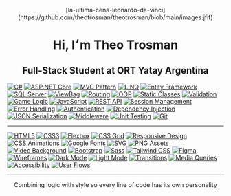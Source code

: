 <p align="center">
[la-ultima-cena-leonardo-da-vinci](https://github.com/theotrosman/theotrosman/blob/main/images.jfif)

</p>
<h1 align="center">Hi, I׳m Theo Trosman</h1>
<h2 align="center">Full-Stack Student at ORT Yatay Argentina</h2> 

[![C#](https://img.shields.io/badge/C%23-F2E2C4?style=for-the-badge&logo=csharp&logoColor=4A3825)]()
[![ASP.NET Core](https://img.shields.io/badge/ASP.NET%20Core-F2E2C4?style=for-the-badge&logo=dotnet&logoColor=4A3825)]()
[![MVC Pattern](https://img.shields.io/badge/MVC-F2E2C4?style=for-the-badge&logo=visualstudiocode&logoColor=4A3825)]()
[![LINQ](https://img.shields.io/badge/LINQ-F2E2C4?style=for-the-badge&logo=codewars&logoColor=4A3825)]()
[![Entity Framework](https://img.shields.io/badge/Entity%20Framework-F2E2C4?style=for-the-badge&logo=dotnet&logoColor=4A3825)]()
[![SQL Server](https://img.shields.io/badge/SQL%20Server-F2E2C4?style=for-the-badge&logo=microsoftsqlserver&logoColor=4A3825)]()
[![ViewBag](https://img.shields.io/badge/ViewBag-F2E2C4?style=for-the-badge&logo=data&logoColor=4A3825)]()
[![Routing](https://img.shields.io/badge/Routing-F2E2C4?style=for-the-badge&logo=github&logoColor=4A3825)]()
[![OOP](https://img.shields.io/badge/OOP-F2E2C4?style=for-the-badge&logo=abstract&logoColor=4A3825)]()
[![Static Classes](https://img.shields.io/badge/Static%20Classes-F2E2C4?style=for-the-badge&logo=circle&logoColor=4A3825)]()
[![Validation](https://img.shields.io/badge/Validation-F2E2C4?style=for-the-badge&logo=check&logoColor=4A3825)]()
[![Game Logic](https://img.shields.io/badge/Game%20Logic-F2E2C4?style=for-the-badge&logo=joystick&logoColor=4A3825)]()
[![JavaScript](https://img.shields.io/badge/JavaScript-F2E2C4?style=for-the-badge&logo=javascript&logoColor=4A3825)]()
[![REST API](https://img.shields.io/badge/REST%20API-F2E2C4?style=for-the-badge&logo=cloud&logoColor=4A3825)]()
[![Session Management](https://img.shields.io/badge/Session%20Management-F2E2C4?style=for-the-badge&logo=session&logoColor=4A3825)]()
[![Error Handling](https://img.shields.io/badge/Error%20Handling-F2E2C4?style=for-the-badge&logo=bug&logoColor=4A3825)]()
[![Authentication](https://img.shields.io/badge/Authentication-F2E2C4?style=for-the-badge&logo=unlock&logoColor=4A3825)]()
[![Dependency Injection](https://img.shields.io/badge/Dependency%20Injection-F2E2C4?style=for-the-badge&logo=syringe&logoColor=4A3825)]()
[![JSON Serialization](https://img.shields.io/badge/JSON%20Serialization-F2E2C4?style=for-the-badge&logo=json&logoColor=4A3825)]()
[![Middleware](https://img.shields.io/badge/Middleware-F2E2C4?style=for-the-badge&logo=microsoft&logoColor=4A3825)]()
[![Unit Testing](https://img.shields.io/badge/Unit%20Testing-F2E2C4?style=for-the-badge&logo=testtube&logoColor=4A3825)]()
[![Git](https://img.shields.io/badge/Git-F2E2C4?style=for-the-badge&logo=git&logoColor=4A3825)]()

---

[![HTML5](https://img.shields.io/badge/HTML5-F9EAD3?style=for-the-badge&logo=html5&logoColor=4A3825)]()
[![CSS3](https://img.shields.io/badge/CSS3-F9EAD3?style=for-the-badge&logo=css3&logoColor=4A3825)]()
[![Flexbox](https://img.shields.io/badge/Flexbox-F9EAD3?style=for-the-badge&logo=css3&logoColor=4A3825)]()
[![CSS Grid](https://img.shields.io/badge/CSS%20Grid-F9EAD3?style=for-the-badge&logo=csswizardry&logoColor=4A3825)]()
[![Responsive Design](https://img.shields.io/badge/Responsive%20Design-F9EAD3?style=for-the-badge&logo=responsive&logoColor=4A3825)]()
[![CSS Animations](https://img.shields.io/badge/CSS%20Animations-F9EAD3?style=for-the-badge&logo=css3&logoColor=4A3825)]()
[![Google Fonts](https://img.shields.io/badge/Google%20Fonts-F9EAD3?style=for-the-badge&logo=google&logoColor=4A3825)]()
[![SVG](https://img.shields.io/badge/SVG-F9EAD3?style=for-the-badge&logo=svg&logoColor=4A3825)]()
[![PNG Assets](https://img.shields.io/badge/PNG-F9EAD3?style=for-the-badge&logo=file-image&logoColor=4A3825)]()
[![Video Background](https://img.shields.io/badge/Video%20Background-F9EAD3?style=for-the-badge&logo=video&logoColor=4A3825)]()
[![Bootstrap](https://img.shields.io/badge/Bootstrap-F9EAD3?style=for-the-badge&logo=bootstrap&logoColor=4A3825)]()
[![Sass](https://img.shields.io/badge/Sass-F9EAD3?style=for-the-badge&logo=sass&logoColor=4A3825)]()
[![Tailwind CSS](https://img.shields.io/badge/TailwindCSS-F9EAD3?style=for-the-badge&logo=tailwindcss&logoColor=4A3825)]()
[![Figma](https://img.shields.io/badge/Figma-F9EAD3?style=for-the-badge&logo=figma&logoColor=4A3825)]()
[![Wireframes](https://img.shields.io/badge/Wireframes-F9EAD3?style=for-the-badge&logo=simpleicons&logoColor=4A3825)]()
[![Dark Mode](https://img.shields.io/badge/Dark%20Mode-F9EAD3?style=for-the-badge&logo=moon&logoColor=4A3825)]()
[![Light Mode](https://img.shields.io/badge/Light%20Mode-F9EAD3?style=for-the-badge&logo=sun&logoColor=4A3825)]()
[![Transitions](https://img.shields.io/badge/Transitions-F9EAD3?style=for-the-badge&logo=transition&logoColor=4A3825)]()
[![Media Queries](https://img.shields.io/badge/Media%20Queries-F9EAD3?style=for-the-badge&logo=css3&logoColor=4A3825)]()
[![Accessibility](https://img.shields.io/badge/Accessibility-F9EAD3?style=for-the-badge&logo=accessibility&logoColor=4A3825)]()
[![User Flows](https://img.shields.io/badge/User%20Flows-F9EAD3?style=for-the-badge&logo=user&logoColor=4A3825)]()


---

<p align="center">
Combining logic with style so every line of code has its own personality
</p>
